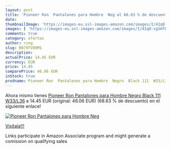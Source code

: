 ```yaml
---
layout: post
title: 'Pioneer Ron  Pantalones para Hombre  Neg al 68.63 % de descuento'
date: 
thumbnailImage: 'https://images-eu.ssl-images-amazon.com/images/I/41qO-vgSHfL._SL200_.jpg'
images: [ 'https://images-eu.ssl-images-amazon.com/images/I/41qO-vgSHfL._SL200_.jpg' ]
comments: true
category: ofertas
author: ring
slug: B079TV89M1
description:
actualPrice: 14.45 EUR
currency: EUR
price: 14.45
comparePrice: 46.06 EUR
inStock: true
prodname: Pioneer Ron  Pantalones para Hombre  Negro  Black 111  W33/L36
---
```


Ahora mismo tienes [Pioneer Ron  Pantalones para Hombre  Negro  Black 111  W33/L36](https://www.amazon.es/dp/B079TV89M1/?tag=tolees-21) a 14.45 EUR (original: 46.06 EUR) (68.63 %  de descuento) en el siguiente enlace!

[![Pioneer Ron  Pantalones para Hombre  Neg](https://images-eu.ssl-images-amazon.com/images/I/41qO-vgSHfL._SL200_.jpg)](https://www.amazon.es/dp/B079TV89M1/?tag=tolees-21)

[Visítala!!!](https://www.amazon.es/dp/B079TV89M1/?tag=tolees-21)

Links participate in Amazon Associate program and might generate a comission on qualifying sales
